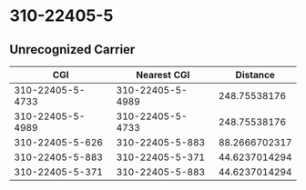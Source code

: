 # 310-22405-5
## Unrecognized Carrier


| CGI | Nearest CGI | Distance |
|-----|-------------|----------|
| 310-22405-5-4733 | 310-22405-5-4989 | 248.75538176 |
| 310-22405-5-4989 | 310-22405-5-4733 | 248.75538176 |
| 310-22405-5-626 | 310-22405-5-883 | 88.2666702317 |
| 310-22405-5-883 | 310-22405-5-371 | 44.6237014294 |
| 310-22405-5-371 | 310-22405-5-883 | 44.6237014294 |

